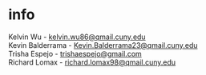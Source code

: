 # info

Kelvin Wu -
kelvin.wu86@qmail.cuny.edu </br>
Kevin Balderrama - Kevin.Balderrama23@qmail.cuny.edu </br>
Trisha Espejo -
trishaespejo@gmail.com <br>
Richard Lomax -
richard.lomax98@qmail.cuny.edu
